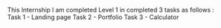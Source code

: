 This Internship I am completed Level 1 in completed 3 tasks as follows : Task 1 - Landing page Task 2 - Portfolio Task 3 - Calculator
